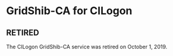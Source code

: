 # GridShib-CA for CILogon


## RETIRED

The CILogon GridShib-CA service was retired on October 1, 2019.
